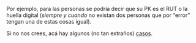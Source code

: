 Por ejemplo, para las personas se podría decir que su PK es el RUT o la huella digital (_siempre y cuando_ no existan dos personas que por “error” tengan una de estas cosas igual).

Si no nos crees, acá hay algunos (no tan extraños) [casos](https://www.diariouno.com.ar/c168678).

